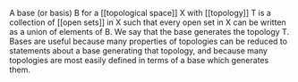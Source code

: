 A base (or basis) B for a [[topological space]] X with [[topology]] T is a collection of [[open sets]] in X such that every open set in X can be written as a union of elements of B. We say that the base generates the topology T. Bases are useful because many properties of topologies can be reduced to statements about a base generating that topology, and because many topologies are most easily defined in terms of a base which generates them.